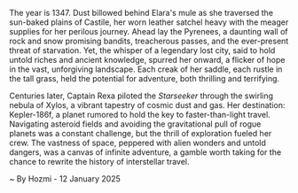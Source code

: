 
The year is 1347.  Dust billowed behind Elara's mule as she traversed the sun-baked plains of Castile, her worn leather satchel heavy with the meager supplies for her perilous journey.  Ahead lay the Pyrenees, a daunting wall of rock and snow promising bandits, treacherous passes, and the ever-present threat of starvation.  Yet, the whisper of a legendary lost city, said to hold untold riches and ancient knowledge, spurred her onward, a flicker of hope in the vast, unforgiving landscape.  Each creak of her saddle, each rustle in the tall grass, held the potential for adventure, both thrilling and terrifying.


Centuries later, Captain Rexa piloted the *Starseeker* through the swirling nebula of Xylos, a vibrant tapestry of cosmic dust and gas.  Her destination: Kepler-186f, a planet rumored to hold the key to faster-than-light travel.  Navigating asteroid fields and avoiding the gravitational pull of rogue planets was a constant challenge, but the thrill of exploration fueled her crew.  The vastness of space, peppered with alien wonders and untold dangers, was a canvas of infinite adventure, a gamble worth taking for the chance to rewrite the history of interstellar travel.

~ By Hozmi - 12 January 2025
